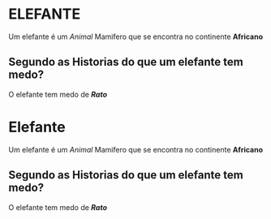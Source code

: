# ELEFANTE

Um elefante é um *Animal* Mamifero que se encontra no continente **Africano** 

## Segundo as Historias do que um elefante tem medo?

O elefante tem medo de **_Rato_**

# Elefante

Um elefante é um *Animal* Mamifero que se encontra no continente **Africano** 

## Segundo as Historias do que um elefante tem medo?

O elefante tem medo de **_Rato_**
